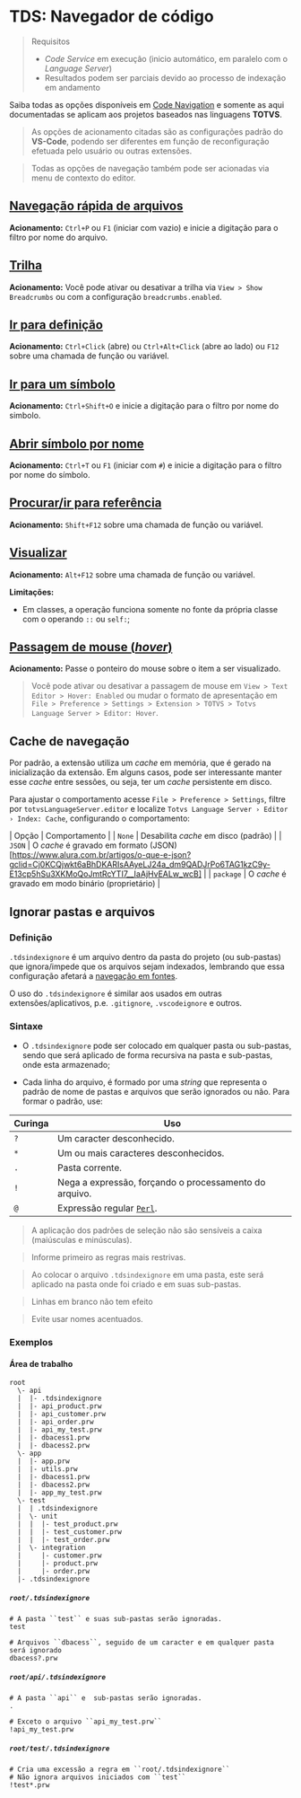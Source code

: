 # TDS: Navegador de código

> Requisitos
>
> - _Code Service_ em execução (inicio automático, em paralelo com o _Language Server_)
> - Resultados podem ser parciais devido ao processo de indexação em andamento

Saiba todas as opções disponíveis em [Code Navigation](https://code.visualstudio.com/docs/editor/editingevolved) e somente as aqui documentadas se aplicam aos projetos baseados nas linguagens **TOTVS**.

> As opções de acionamento citadas são as configurações padrão do **VS-Code**, podendo ser diferentes em função de reconfiguração efetuada pelo usuário ou outras extensões.

> Todas as opções de navegação também pode ser acionadas via menu de contexto do editor.

## [Navegação rápida de arquivos](https://code.visualstudio.com/docs/editor/editingevolved#_quick-file-navigation)

**Acionamento:** ``Ctrl+P`` ou ``F1`` (iniciar com vazio) e inicie a digitação para o filtro por nome do arquivo.

## [Trilha](https://code.visualstudio.com/docs/editor/editingevolved#_breadcrumbs)

**Acionamento:** Você pode ativar ou desativar a trilha via ``View > Show Breadcrumbs`` ou com a configuração ``breadcrumbs.enabled``.

## [Ir para definição](https://code.visualstudio.com/docs/editor/editingevolved#_go-to-definition)

**Acionamento:** ``Ctrl+Click`` (abre) ou ``Ctrl+Alt+Click`` (abre ao lado) ou ``F12`` sobre uma chamada de função ou variável.

## [Ir para um símbolo](https://code.visualstudio.com/docs/editor/editingevolved#_go-to-symbol)

**Acionamento:** ``Ctrl+Shift+O`` e inicie a digitação para o filtro por nome do simbolo.

## [Abrir símbolo por nome](https://code.visualstudio.com/docs/editor/editingevolved#_open-symbol-by-name)

**Acionamento:** ``Ctrl+T`` ou ``F1`` (iniciar com ``#``) e inicie a digitação para o filtro por nome do símbolo.

## [Procurar/ir para referência](https://code.visualstudio.com/docs/editor/editingevolved#_go-to-definition)

**Acionamento:** ``Shift+F12`` sobre uma chamada de função ou variável.

## [Visualizar](https://code.visualstudio.com/docs/editor/editingevolved#_peek)

**Acionamento:** ``Alt+F12`` sobre uma chamada de função ou variável.

**Limitações:**
- Em classes, a operação funciona somente no fonte da própria classe com o operando `::` ou `self:`;

## [Passagem de mouse (_hover_)](https://code.visualstudio.com/api/language-extensions/programmatic-language-features#show-hovers)

**Acionamento:** Passe o ponteiro do mouse sobre o item a ser visualizado.

> Você pode ativar ou desativar a passagem de mouse em ``View > Text Editor > Hover: Enabled`` ou mudar o formato de apresentação em ``File > Preference > Settings > Extension > TOTVS > Totvs Language Server > Editor: Hover``.

## <a name="cache"></a>Cache de navegação

Por padrão, a extensão utiliza um _cache_ em memória, que é gerado na inicialização da extensão.
Em alguns casos, pode ser interessante manter esse _cache_ entre sessões, ou seja, ter um _cache_ persistente em disco.

Para ajustar o comportamento acesse ``File > Preference > Settings``, filtre por ``totvsLanguageServer.editor`` e localize ``Totvs Language Server › Editor › Index: Cache``, configurando o comportamento:

| Opção | Comportamento |
| `None` | Desabilita _cache_ em disco (padrão) |
| `JSON` | O _cache_ é gravado em formato (JSON)[https://www.alura.com.br/artigos/o-que-e-json?gclid=Cj0KCQjwkt6aBhDKARIsAAyeLJ24a_dm9QADJrPo6TAG1kzC9y-E13cp5hSu3XKMoQoJmtRcYTI7__IaAjHvEALw_wcB] |
| `package` | O _cache_ é gravado em modo binário (proprietário) |

## <a name="ignore"></a>Ignorar pastas e arquivos

### Definição

`.tdsindexignore` é um arquivo dentro da pasta do projeto (ou sub-pastas) que ignora/impede que os arquivos sejam indexados, lembrando que essa configuração afetará a [navegação em fontes](./navigator.md).

O uso do `.tdsindexignore` é similar aos usados em outras extensões/aplicativos, p.e. `.gitignore`, `.vscodeignore` e outros.

### Sintaxe

- O `.tdsindexignore` pode ser colocado em qualquer pasta ou sub-pastas, sendo que será aplicado de forma recursiva na pasta e sub-pastas, onde esta armazenado;

- Cada linha do arquivo, é formado por uma _string_ que representa o padrão de nome de pastas e arquivos que serão ignorados ou não. Para formar o padrão, use:

| Curinga | Uso |
| - | - |
| `?` | Um caracter desconhecido. |
| `*` | Um ou mais caracteres desconhecidos. |
| `.` | Pasta corrente. |
| `!` | Nega a expressão, forçando o processamento do arquivo. |
| `@` | Expressão regular [`Perl`](https://perldoc.perl.org/perlre). |

> A aplicação dos padrões de seleção não são sensíveis a caixa (maiúsculas e minúsculas).

> Informe primeiro as regras mais restrivas.

> Ao colocar o arquivo ``.tdsindexignore`` em uma pasta, este será aplicado na pasta onde foi criado e em suas sub-pastas.

> Linhas em branco não tem efeito

> Evite usar nomes acentuados.

### Exemplos

#### Área de trabalho
```
root
  \- api
  |  |- .tdsindexignore
  |  |- api_product.prw
  |  |- api_customer.prw
  |  |- api_order.prw
  |  |- api_my_test.prw
  |  |- dbacess1.prw
  |  |- dbacess2.prw
  \- app
  |  |- app.prw
  |  |- utils.prw
  |  |- dbacess1.prw
  |  |- dbacess2.prw
  |  |- app_my_test.prw
  \- test
  |  | .tdsindexignore
  |  \- unit
  |  |  |- test_product.prw
  |  |  |- test_customer.prw
  |  |  |- test_order.prw
  |  \- integration
  |     |- customer.prw
  |     |- product.prw
  |     |- order.prw
  |- .tdsindexignore
```

##### ``root/.tdsindexignore``
```
# A pasta ``test`` e suas sub-pastas serão ignoradas.
test

# Arquivos ``dbacess``, seguido de um caracter e em qualquer pasta será ignorado
dbacess?.prw
```

##### ``root/api/.tdsindexignore``
```
# A pasta ``api`` e  sub-pastas serão ignoradas.
.

# Exceto o arquivo ``api_my_test.prw``
!api_my_test.prw
```

##### ``root/test/.tdsindexignore``
```
# Cria uma excessão a regra em ``root/.tdsindexignore``
# Não ignora arquivos iniciados com ``test``
!test*.prw
```
